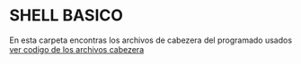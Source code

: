 # SHELL BASICO

En esta carpeta encontras los archivos de cabezera del programado usados [ver codigo de los archivos cabezera](https://github.com/josanabr/so_80)
